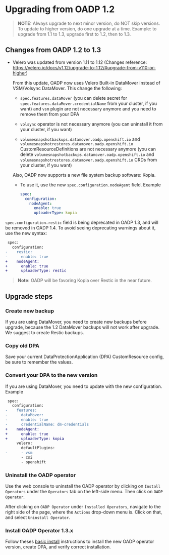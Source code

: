# Upgrading from OADP 1.2

> **NOTE:** Always upgrade to next minor version, do NOT skip versions. To update to higher version, do one upgrade at a time. Example: to upgrade from 1.1 to 1.3, upgrade first to 1.2, then to 1.3.
## Changes from OADP 1.2 to 1.3

- Velero was updated from version 1.11 to 1.12 (Changes reference: https://velero.io/docs/v1.12/upgrade-to-1.12/#upgrade-from-v110-or-higher)

    From this update, OADP now uses Velero Built-in DataMover instead of VSM/Volsync DataMover. This change the following:

    - `spec.features.dataMover` (you can delete secret for `spec.features.dataMover.credentialName` from your cluster, if you want) and `vsm` plugin are not necessary anymore and you need to remove them from your DPA

    - `volsync` operator is not necessary anymore (you can uninstall it from your cluster, if you want)

    - `volumesnapshotbackups.datamover.oadp.openshift.io` and `volumesnapshotrestores.datamover.oadp.openshift.io` CustomResourceDefinitions are not necessary anymore (you can delete `volumesnapshotbackups.datamover.oadp.openshift.io` and `volumesnapshotrestores.datamover.oadp.openshift.io` CRDs from your cluster, if you want)

    Also, OADP now supports a new file system backup software: Kopia.

    - To use it, use the new `spec.configuration.nodeAgent` field. Example

        ```yaml
        spec:
          configuration:
            nodeAgent:
              enable: true
              uploaderType: kopia
        ```

`spec.configuration.restic` field is being deprecated in OADP 1.3, and will be removed in OADP 1.4. To avoid seeing deprecating warnings about it, use the new syntax:
```diff
 spec:
   configuration:
-    restic:
-      enable: true
+    nodeAgent:
+      enable: true
+      uploaderType: restic
```

> **Note:** OADP will be favoring Kopia over Restic in the near future.

## Upgrade steps

### Create new backup

If you are using DataMover, you need to create new backups before upgrade, because the 1.2 DataMover backups will not work after upgrade. We suggest to create Restic backups.

### Copy old DPA

Save your current DataProtectionApplication (DPA) CustomResource config, be sure to remember the values.

### Convert your DPA to the new version

If you are using DataMover, you need to update with the new configuration. Example
```diff
 spec:
   configuration:
-    features:
-      dataMover:
-      enable: true
-      credentialName: dm-credentials
+    nodeAgent:
+      enable: true
+      uploaderType: kopia
     velero:
       defaultPlugins:
-      - vsm
       - csi
       - openshift
```

### Uninstall the OADP operator

Use the web console to uninstall the OADP operator by clicking on `Install Operators` under the `Operators` tab on the left-side menu. Then click on `OADP Operator`.

After clicking on `OADP Operator` under `Installed Operators`, navigate to the right side of the page, where the `Actions` drop-down menu is. Click on that, and select `Uninstall Operator`.

### Install OADP Operator 1.3.x

Follow theses [basic install](../docs/install_olm.md) instructions to install the new OADP operator version, create DPA, and verify correct installation.
